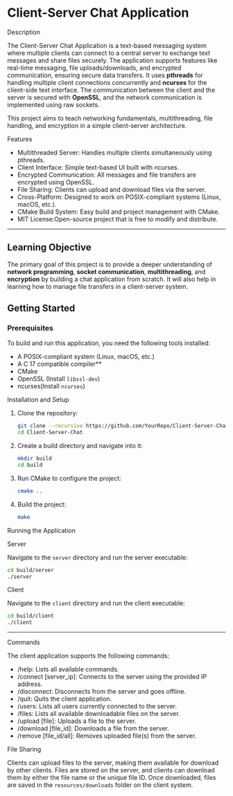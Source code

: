 # Client-Server Chat Application

 Description

The Client-Server Chat Application is a text-based messaging system where multiple clients can connect to a central server to exchange text messages and share files securely. The application supports features like real-time messaging, file uploads/downloads, and encrypted communication, ensuring secure data transfers. It uses **pthreads** for handling multiple client connections concurrently and **ncurses** for the client-side text interface. The communication between the client and the server is secured with **OpenSSL**, and the network communication is implemented using raw sockets.

This project aims to teach networking fundamentals, multithreading, file handling, and encryption in a simple client-server architecture.



 Features

- Multithreaded Server: Handles multiple clients simultaneously using pthreads.
- Client Interface: Simple text-based UI built with ncurses.
- Encrypted Communication: All messages and file transfers are encrypted using OpenSSL.
- File Sharing: Clients can upload and download files via the server.
- Cross-Platform: Designed to work on POSIX-compliant systems (Linux, macOS, etc.).
- CMake Build System: Easy build and project management with CMake.
- MIT License:Open-source project that is free to modify and distribute.

---

## Learning Objective

The primary goal of this project is to provide a deeper understanding of **network programming**, **socket communication**, **multithreading**, and **encryption** by building a chat application from scratch. It will also help in learning how to manage file transfers in a client-server system.



## Getting Started

### Prerequisites

To build and run this application, you need the following tools installed:

- A POSIX-compliant system (Linux, macOS, etc.)
- A C 17 compatible compiler**
- CMake
- OpenSSL (Install `libssl-dev`)
- ncurses(Install `ncurses`)

Installation and Setup

1. Clone the repository:
   ```bash
   git clone --recursive https://github.com/YourRepo/Client-Server-Chat.git
   cd Client-Server-Chat
   ```

2. Create a build directory and navigate into it:
   ```bash
   mkdir build
   cd build
   ```

3. Run CMake to configure the project:
   ```bash
   cmake ..
   ```

4. Build the project:
   ```bash
   make
   ```



 Running the Application

 Server

Navigate to the `server` directory and run the server executable:
```bash
cd build/server
./server
```

Client

Navigate to the `client` directory and run the client executable:
```bash
cd build/client
./client
```

---

Commands

The client application supports the following commands:

- /help: Lists all available commands.
- /connect [server_ip]: Connects to the server using the provided IP address.
- /disconnect: Disconnects from the server and goes offline.
- /quit: Quits the client application.
- /users: Lists all users currently connected to the server.
- /files: Lists all available downloadable files on the server.
- /upload [file]: Uploads a file to the server.
- /download [file_id]: Downloads a file from the server.
- /remove [file_id/all]: Removes uploaded file(s) from the server.



File Sharing

Clients can upload files to the server, making them available for download by other clients. Files are stored on the server, and clients can download them by either the file name or the unique file ID. Once downloaded, files are saved in the `resources/downloads` folder on the client system.



